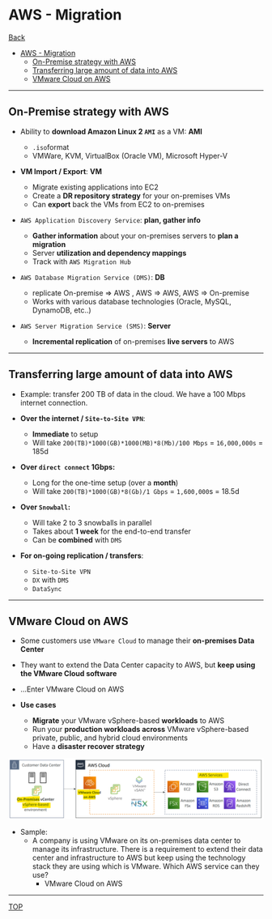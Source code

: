 # AWS - Migration

[Back](../../index.md)

- [AWS - Migration](#aws---migration)
  - [On-Premise strategy with AWS](#on-premise-strategy-with-aws)
  - [Transferring large amount of data into AWS](#transferring-large-amount-of-data-into-aws)
  - [VMware Cloud on AWS](#vmware-cloud-on-aws)

---

## On-Premise strategy with AWS

- Ability to **download Amazon Linux 2 `AMI`** as a VM: **AMI**

  - `.iso`format
  - VMWare, KVM, VirtualBox (Oracle VM), Microsoft Hyper-V

- **VM Import / Export**: **VM**

  - Migrate existing applications into EC2
  - Create a **DR repository strategy** for your on-premises VMs
  - Can **export** back the VMs from EC2 to on-premises

- `AWS Application Discovery Service`: **plan, gather info**

  - **Gather information** about your on-premises servers to **plan a migration**
  - Server **utilization and dependency mappings**
  - Track with `AWS Migration Hub`

- `AWS Database Migration Service (DMS)`: **DB**

  - replicate On-premise => AWS , AWS => AWS, AWS => On-premise
  - Works with various database technologies (Oracle, MySQL, DynamoDB, etc..)

- `AWS Server Migration Service (SMS)`: **Server**
  - **Incremental replication** of on-premises **live servers** to AWS

---

## Transferring large amount of data into AWS

- Example: transfer 200 TB of data in the cloud. We have a 100 Mbps internet connection.

- **Over the internet / `Site-to-Site VPN`**:

  - **Immediate** to setup
  - Will take `200(TB)*1000(GB)*1000(MB)*8(Mb)/100 Mbps` = `16,000,000s` = 185d

- **Over `direct connect` 1Gbps:**

  - Long for the one-time setup (over a **month**)
  - Will take `200(TB)*1000(GB)*8(Gb)/1 Gbps` = `1,600,000`s = 18.5d

- **Over `Snowball`:**

  - Will take 2 to 3 snowballs in parallel
  - Takes about **1 week** for the end-to-end transfer
  - Can be **combined** with `DMS`

- **For on-going replication / transfers**:
  - `Site-to-Site VPN`
  - `DX` with `DMS`
  - `DataSync`

---

## VMware Cloud on AWS

- Some customers use `VMware Cloud` to manage their **on-premises Data Center**
- They want to extend the Data Center capacity to AWS, but **keep using the VMware Cloud software**
- …Enter VMware Cloud on AWS

- **Use cases**
  - **Migrate** your VMware vSphere-based **workloads** to AWS
  - Run your **production workloads across** VMware vSphere-based private, public, and hybrid cloud environments
  - Have a **disaster recover strategy**

![VMware](./pic/vmware_cloud.png)

- Sample:
  - A company is using VMware on its on-premises data center to manage its infrastructure. There is a requirement to extend their data center and infrastructure to AWS but keep using the technology stack they are using which is VMware. Which AWS service can they use?
    - VMware Cloud on AWS

---

[TOP](#aws---migration)
